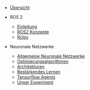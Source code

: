 - [Übersicht](/)

- ROS 2
  - [Einleitung](ros/einleitung.md)
  - [ROS2 Konzepte](ros/graph_concepts.md)
  - [Rclpy](ros/rclpy.md)
- Neuronale Netzwerke
  - [Allgemeine Neuronale Netzwerke](neural_networks/general_neural_networks.md)
  - [Optimierungsalgorithmen](neural_networks/optimierungsalgorithmen.md)
  - [Architekturen](neural_networks/common_architectures.md)
  - [Bestärkendes Lernen](neural_networks/reinforcement_learning.md)
  - [Tensorflow Agents](neural_networks/tensorflow_agents.md)
  - [Unser Experiment](neural_networks/our_experiment.md)
